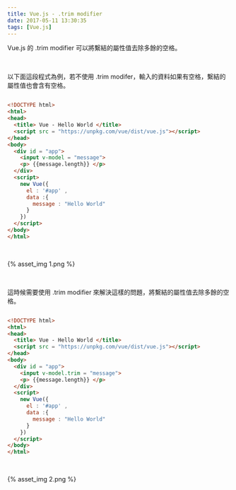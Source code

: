 ```yaml
---
title: Vue.js - .trim modifier
date: 2017-05-11 13:30:35
tags: [Vue.js]
---
```


Vue.js 的 .trim modifier 可以將繫結的屬性值去除多餘的空格。  

<!-- More -->

<br/>


以下面這段程式為例，若不使用 .trim modifer，輸入的資料如果有空格，繫結的屬性值也會含有空格。  

```html

<!DOCTYPE html>
<html>
<head>
  <title> Vue - Hello World </title>
  <script src = "https://unpkg.com/vue/dist/vue.js"></script>
</head>
<body>
  <div id = "app">
    <input v-model = "message">
    <p> {{message.length}} </p>
  </div>
  <script>
    new Vue({
      el : '#app' ,
      data :{
        message : "Hello World"
      }      
    })
  </script>
</body>
</html>

```

<br/>


{% asset_img 1.png %}

<br/>


這時候需要使用 .trim modifier 來解決這樣的問題，將繫結的屬性值去除多餘的空格。  

```html

<!DOCTYPE html>
<html>
<head>
  <title> Vue - Hello World </title>
  <script src = "https://unpkg.com/vue/dist/vue.js"></script>
</head>
<body>
  <div id = "app">
    <input v-model.trim = "message">
    <p> {{message.length}} </p>
  </div>
  <script>
    new Vue({
      el : '#app' ,
      data :{
        message : "Hello World"
      }      
    })
  </script>
</body>
</html>

```

<br/>


{% asset_img 2.png %}

<br/>